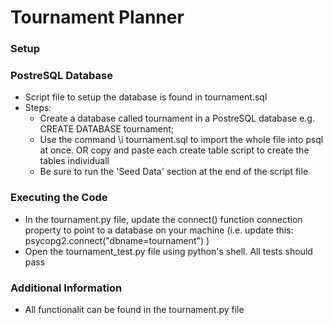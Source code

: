 # Tournament Planner #

### Setup ###

### PostreSQL Database ###

*	Script file to setup the database is found in tournament.sql
*	Steps:
	*	Create a database called tournament in a PostreSQL database e.g.  CREATE DATABASE tournament;
	*	Use the command \i tournament.sql to import the whole file into psql at once. OR copy and paste each create table script to create the tables individuall
	*	Be sure to run the 'Seed Data' section at the end of the script file

### Executing the Code ###
*	In the tournament.py file, update the connect() function connection property to point to a database on your machine (i.e. update this: psycopg2.connect("dbname=tournament") )
*	Open the tournament_test.py file using python's shell. All tests should pass

### Additional Information ###
*	All functionalit can be found in the tournament.py file